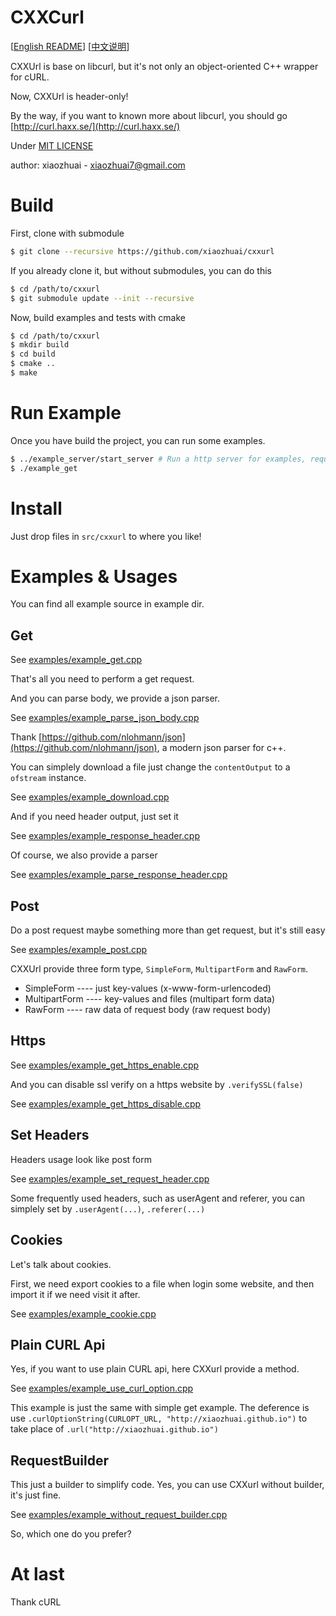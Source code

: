 # CXXCurl

[[English README](README.md)] [[中文说明](README_CN.md)]

CXXUrl is base on libcurl, but it's not only an object-oriented C++ wrapper for cURL.

Now, CXXUrl is header-only!

By the way, if you want to known more about libcurl, you should go [http://curl.haxx.se/](http://curl.haxx.se/)

Under [MIT LICENSE](LICENSE)

author: xiaozhuai - [xiaozhuai7@gmail.com](xiaozhuai7@gmail.com)

# Build

First, clone with submodule
```bash
$ git clone --recursive https://github.com/xiaozhuai/cxxurl
```

If you already clone it, but without submodules, you can do this

```bash
$ cd /path/to/cxxurl
$ git submodule update --init --recursive
```

Now, build examples and tests with cmake

```bash
$ cd /path/to/cxxurl
$ mkdir build
$ cd build
$ cmake ..
$ make
```

# Run Example

Once you have build the project, you can run some examples.

```bash
$ ../example_server/start_server # Run a http server for examples, require php > 5.6
$ ./example_get
```

# Install

Just drop files in `src/cxxurl` to where you like!

# Examples & Usages

You can find all example source in example dir.

## Get

See [examples/example_get.cpp](examples/example_get.cpp)

That's all you need to perform a get request.

And you can parse body, we provide a json parser.

See [examples/example_parse_json_body.cpp](examples/example_parse_json_body.cpp)

Thank [https://github.com/nlohmann/json](https://github.com/nlohmann/json), a modern json parser for c++.

You can simplely download a file just change the `contentOutput` to a `ofstream` instance.

See [examples/example_download.cpp](examples/example_download.cpp)

And if you need header output, just set it

See [examples/example_response_header.cpp](examples/example_response_header.cpp)

Of course, we also provide a parser

See [examples/example_parse_response_header.cpp](examples/example_parse_response_header.cpp)

## Post

Do a post request maybe something more than get request, but it's still easy

See [examples/example_post.cpp](examples/example_post.cpp)

CXXUrl provide three form type, `SimpleForm`, `MultipartForm` and `RawForm`.
* SimpleForm ---- just key-values (x-www-form-urlencoded)
* MultipartForm ---- key-values and files (multipart form data)
* RawForm ---- raw data of request body (raw request body)

## Https

See [examples/example_get_https_enable.cpp](examples/example_get_https_enable.cpp)

And you can disable ssl verify on a https website by `.verifySSL(false)`

See [examples/example_get_https_disable.cpp](examples/example_get_https_disable.cpp)

## Set Headers

Headers usage look like post form

See [examples/example_set_request_header.cpp](examples/example_set_request_header.cpp)

Some frequently used headers, such as userAgent and referer, you can simplely set by `.userAgent(...)`, `.referer(...)`

## Cookies

Let's talk about cookies. 

First, we need export cookies to a file when login some website, and then import it if we need visit it after.

See [examples/example_cookie.cpp](examples/example_cookie.cpp)

## Plain CURL Api

Yes, if you want to use plain CURL api, here CXXurl provide a method.

See [examples/example_use_curl_option.cpp](examples/example_use_curl_option.cpp)

This example is just the same with simple get example.
The deference is use `.curlOptionString(CURLOPT_URL, "http://xiaozhuai.github.io")` to take place of `.url("http://xiaozhuai.github.io")`

## RequestBuilder

This just a builder to simplify code. Yes, you can use CXXurl without builder, it's just fine.

See [examples/example_without_request_builder.cpp](examples/example_without_request_builder.cpp)

So, which one do you prefer?

# At last
Thank cURL
